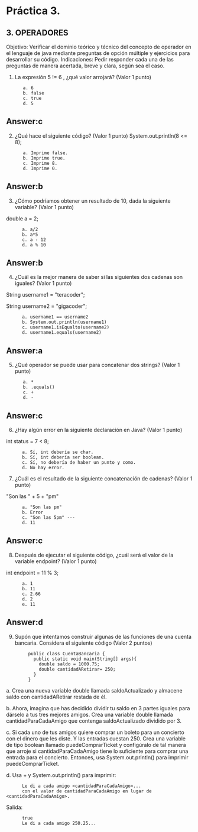 # Práctica 3.

## 3. OPERADORES

Objetivo: Verificar el dominio teórico y técnico del concepto de operador en el lenguaje
de java mediante preguntas de opción múltiple y ejercicios para desarrollar su código.
Indicaciones: Pedir responder cada una de las preguntas de manera acertada, breve y
clara, según sea el caso.

1. La expresión 5 != 6 , ¿qué valor arrojará? (Valor 1 punto)

          a. 6
          b. false
          c. true 
          d. 5
## Answer:c
              
2. ¿Qué hace el siguiente código? (Valor 1 punto)
System.out.println(8 <= 8);

          a. Imprime false.
          b. Imprime true.
          c. Imprime 8.
          d. Imprime 0.
## Answer:b

3. ¿Cómo podríamos obtener un resultado de 10, dada la siguiente variable? (Valor 1
punto)

double a = 2;

          a. a/2
          b. a*5 
          c. a - 12
          d. a % 10
## Answer:b
          
4. ¿Cuál es la mejor manera de saber si las siguientes dos cadenas son iguales?
(Valor 1 punto)

String username1 = "teracoder";

String username2 = "gigacoder";

          a. username1 == username2
          b. System.out.println(username1)
          c. username1.isEqualto(username2)
          d. username1.equals(username2)
## Answer:a    
          
5. ¿Qué operador se puede usar para concatenar dos strings? (Valor 1 punto)

          a. *
          b. .equals()
          c. +
          d. -
## Answer:c

6. ¿Hay algún error en la siguiente declaración en Java? (Valor 1 punto)

int status = 7 < 8;

          a. Sí, int debería se char.
          b. Sí, int debería ser boolean.
          c. Sí, no debería de haber un punto y como.
          d. No hay error.

7. ¿Cuál es el resultado de la siguiente concatenación de cadenas? (Valor 1 punto)

"Son las " + 5 + "pm"

          a. "Son las pm"
          b. Error
          c. "Son las 5pm" ---
          d. 11
## Answer:c

8. Después de ejecutar el siguiente código, ¿cuál será el valor de la variable
endpoint? (Valor 1 punto)

int endpoint = 11 % 3;

          a. 1
          b. 11
          c. 2.66 
          d. 2
          e. 11
## Answer:d

9. Supón que intentamos construir algunas de las funciones de una cuenta bancaria.
Considera el siguiente código (Valor 2 puntos)

            public class CuentaBancaria {
              public static void main(String[] args){
                double saldo = 1000.75;
                double cantidadARetirar= 250;
              }
            }

a. Crea una nueva variable double llamada saldoActualizado y
almacene saldo con cantidadARetirar restada de él.

b. Ahora, imagina que has decidido dividir tu saldo en 3 partes iguales
para dárselo a tus tres mejores amigos. Crea una variable double
llamada cantidadParaCadaAmigo que contenga saldoActualizado
dividido por 3.

c. Si cada uno de tus amigos quiere comprar un boleto para un
concierto con el dinero que les diste. Y las entradas cuestan 250. Crea
una variable de tipo boolean llamado puedeComprarTicket y
configúralo de tal manera que arroje si cantidadParaCadaAmigo
tiene lo suficiente para comprar una entrada para el concierto.
Entonces, usa System.out.println() para imprimir
puedeComprarTicket.

d. Usa + y System.out.println() para imprimir:

          Le di a cada amigo <cantidadParaCadaAmigo>...
          con el valor de cantidadParaCadaAmigo en lugar de <cantidadParaCadaAmigo>.

Salida:

          true
          Le di a cada amigo 250.25...
